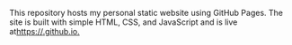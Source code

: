 This repository hosts my personal static website using GitHub Pages. The site is built with simple HTML, CSS, and JavaScript and is live at[https://<yourusername>.github.io.](https://athish-frontend.github.io/Sleepy_owl/)
